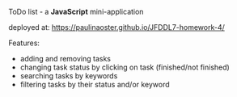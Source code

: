 ToDo list - a **JavaScript** mini-application

deployed at: https://paulinaoster.github.io/JFDDL7-homework-4/

Features:
- adding and removing tasks
- changing task status by clicking on task (finished/not finished)
- searching tasks by keywords
- filtering tasks by their status and/or keyword
